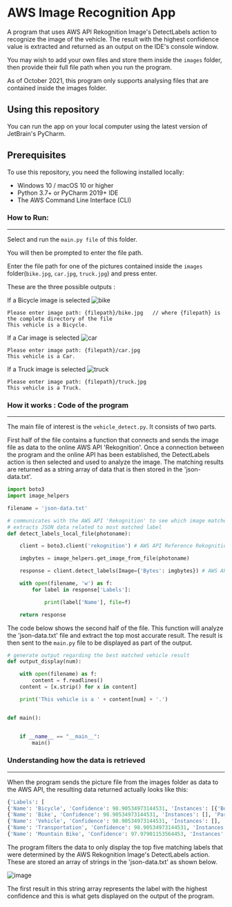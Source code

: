 # AWS Image Recognition App
A program that uses AWS API Rekognition Image's DetectLabels action to recognize the image of the vehicle. The result with the highest confidence value is extracted and
returned as an output on the IDE's console window.

You may wish to add your own files and store them inside the `images` folder, then provide their full file path when you run the program.

As of October 2021, this program only supports analysing files that are contained inside the images folder.

## Using this repository
You can run the app on your local computer using the latest version of JetBrain's PyCharm.

## Prerequisites
To use this repository, you need the following installed locally:

- Windows 10 / macOS 10 or higher 
- Python 3.7+ or PyCharm 2019+ IDE
- The AWS Command Line Interface (CLI) 

### How to Run:
-----------
Select and run the `main.py file` of this folder.

You will then be prompted to enter the file path.

Enter the file path for one of the pictures contained inside the `images` folder(`bike.jpg`, `car.jpg`, `truck.jpg`) and press enter.

These are the three possible outputs :

If a Bicycle image is selected
![bike](https://user-images.githubusercontent.com/53241776/137043482-31502742-6a9e-424d-8dd3-1225c44c2fa4.jpg)
```
Please enter image path: {filepath}/bike.jpg   // where {filepath} is the complete directory of the file
This vehicle is a Bicycle.
```

If a Car image is selected
![car](https://user-images.githubusercontent.com/53241776/137043515-8fbaa3ab-d9c1-4974-9e5d-5f44911eab52.jpg)

```
Please enter image path: {filepath}/car.jpg   
This vehicle is a Car.
```

If a Truck image is selected
![truck](https://user-images.githubusercontent.com/53241776/137043526-9ba3d6ad-bfe5-4187-9909-a01c456a4dd9.png)

```
Please enter image path: {filepath}/truck.jpg   
This vehicle is a Truck.
```
### How it works : Code of the program
-----------
The main file of interest is the `vehicle_detect.py`. It consists of two parts.

First half of the file contains a function that connects and sends the image file as data to the online AWS API 'Rekognition'.
Once a connection between the program and the online API has been established, the DetectLabels action is then selected and used to analyze the image.
The matching results are returned as a string array of data that is then stored in the 'json-data.txt'. 

```python
import boto3
import image_helpers

filename = 'json-data.txt'

# communicates with the AWS API 'Rekognition' to see which image matches
# extracts JSON data related to most matched label
def detect_labels_local_file(photoname):

    client = boto3.client('rekognition') # AWS API Reference Rekognition

    imgbytes = image_helpers.get_image_from_file(photoname)

    response = client.detect_labels(Image={'Bytes': imgbytes}) # AWS API Rekognition's 'DetectLabels' action is selected

    with open(filename, 'w') as f:
        for label in response['Labels']:

            print(label['Name'], file=f)

    return response
```

The code below shows the second half of the file. This function will analyze the 'json-data.txt' file and extract the top most accurate result.
The result is then sent to the `main.py` file to be displayed as part of the output.

```python
# generate output regarding the best matched vehicle result
def output_display(num):

    with open(filename) as f:
        content = f.readlines()
    content = [x.strip() for x in content]

    print('This vehicle is a ' + content[num] + '.')


def main():


    if __name__ == "__main__":
        main()

```

### Understanding how the data is retrieved
-----------

When the program sends the picture file from the images folder as data to the AWS API, the resulting data returned actually looks like this:

```python
{'Labels': [
{'Name': 'Bicycle', 'Confidence': 98.90534973144531, 'Instances': [{'BoundingBox': {'Width': 0.9214262962341309, 'Height': 0.6056628823280334, 'Left': 0.0382184237241745, 'Top': 0.21384571492671967}, 'Confidence': 98.90534973144531}], 'Parents': [{'Name': 'Vehicle'}, {'Name': 'Transportation'}]}, 
{'Name': 'Bike', 'Confidence': 98.90534973144531, 'Instances': [], 'Parents': [{'Name': 'Vehicle'}, {'Name': 'Transportation'}]}, 
{'Name': 'Vehicle', 'Confidence': 98.90534973144531, 'Instances': [], 'Parents': [{'Name': 'Transportation'}]}, 
{'Name': 'Transportation', 'Confidence': 98.90534973144531, 'Instances': [], 'Parents': []}, 
{'Name': 'Mountain Bike', 'Confidence': 97.97901153564453, 'Instances': [], 'Parents': [{'Name': 'Bicycle'}, {'Name': 'Vehicle'}, {'Name': 'Transportation'}]}], 'LabelModelVersion': '2.0', 'ResponseMetadata': {'RequestId': '6436ec18-e443-4075-8e40-f3bd85196be1', 'HTTPStatusCode': 200, 'HTTPHeaders': {'x-amzn-requestid': '6436ec18-e443-4075-8e40-f3bd85196be1', 'content-type': 'application/x-amz-json-1.1', 'content-length': '769', 'date': 'Wed, 13 Oct 2021 00:05:57 GMT'}, 'RetryAttempts': 0}}

```

The program filters the data to only display the top five matching labels that were determined by the AWS Rekognition Image's DetectLabels action. 
These are stored an array of strings in the 'json-data.txt' as shown below.

![image](https://user-images.githubusercontent.com/53241776/137045990-bb23d947-45b2-41e0-ae04-caee9027c97a.png)

The first result in this string array represents the label with the highest confidence and this is what gets displayed on the output of the program.



